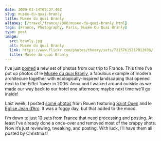 ```yaml
--- 
date: 2009-03-14T05:37:46Z
slug: musee-du-quai-branly
title: Musée du quai Branly
aliases: [/travel/france/2008/musee-du-quai-branly.html]
tags: [France, Photography, Paris, Musée Du Quai Branly]
type: post
image:
  src: branly.jpg
  alt: Musée du quai Branly
  link: https://www.flickr.com/photos/theory/sets/72157615217912698/
  title: Musée du quai Branly
---
```


I’ve just [posted] a new set of photos from our trip to France. This time I’ve
put up photos of le [Musée du quai Branly], a fabulous example of modern
architecure together with ecologically-inspired landscaping that opened next to
the Eiffel Tower in 2006. Anna and I walked around outside as we made our way
back to our hotel one afternoon; maybe next time we’ll go inside!

Last week, I posted [some photos] from Rouen featuring [Saint Ouen] and le
[Eglise Jean d’Arc]. It was a foggy day, but that added to the mood.

I’m down to just 10 sets from France that need processing and posting. At least
I’ve already done a once-over and removed most of the crappy shots. Now it’s
just reviewing, tweaking, and posting. With luck, I’ll have them all posted by
Christmas!

  [posted]: https://www.flickr.com/photos/theory/sets/72157615217912698/
    "Musée du quai Branly"
  [Musée du quai Branly]: http://www.quaibranly.fr/
  [some photos]: https://www.flickr.com/photos/theory/sets/72157614752983549/
    "Saint Ouen, Eglise Jean d’Arc"
  [Saint Ouen]: https://en.wikipedia.org/wiki/Abbey_of_Saint-Ouen
    "Wikipedia: “Church of St. Ouen, Rouen”"
  [Eglise Jean d’Arc]: http://www.cathedrale-rouen.net/patrimoine/visites/stejda.htm
